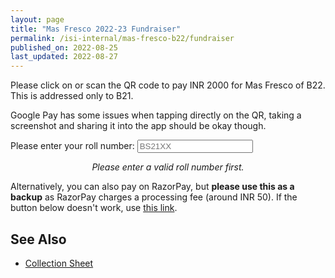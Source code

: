 ```yaml
---
layout: page
title: "Mas Fresco 2022-23 Fundraiser"
permalink: /isi-internal/mas-fresco-b22/fundraiser
published_on: 2022-08-25
last_updated: 2022-08-27
---
```


<script>
    let url = "upi://pay?pa=masfrescob22@upi&pn=Adityarup%20Laha&mc=0000&tn=For%20Mas%20Fresco%20B22%20%28$$$$%29&am=2000&cu=INR"
    let api_url = "http://api.qrserver.com/v1/create-qr-code/?data=$data$&&size=1000x1000&qzone=4"

    function update() {
        var roll_input = document.getElementById("roll");
        var roll = roll_input.value.trim();
        if (roll.length > 0) {
            roll_input.classList.add("nonempty")
        } else {
            roll_input.classList.remove("nonempty")
        }
        if (roll.length == 0 || !roll_input.checkValidity()) {
            document.getElementById("qr-div").style.display = 'none';
            document.getElementById("qr-div-invalid").style.display = 'block';
            return;
        }
        document.getElementById("qr-div").style.display = 'block';
        document.getElementById("qr-div-invalid").style.display = 'none';

        var my_url = url.replace("$$$$", roll);
        document.getElementById("link").href = my_url;
        document.getElementById("qr").src = api_url.replace("$data$", encodeURIComponent(my_url));
    }
</script>

Please click on or scan the QR code to pay INR 2000 for Mas Fresco of B22. This is addressed only to B21.

Google Pay has some issues when tapping directly on the QR, taking a screenshot and sharing it into the app should be okay though.

<label for="roll">Please enter your roll number:</label>
<input id="roll" pattern="BS21[\d]{2}" placeholder="BS21XX" oninput="update()"/>

<style>
input:invalid.nonempty#roll {
    background-color: #ffdddd;
}

input:valid.nonempty#roll {
    background-color: #ddffdd;
}
</style>

<div id="qr-div" style="text-align: center; display: none">
    <a id="link" href="#">
        <img id="qr" src="#" width="250em" alt="Pay using UPI." title="Pay using UPI." style="border-radius: 2em">
    </a>
</div>

<div id="qr-div-invalid" style="text-align: center">
    <i>Please enter a valid roll number first.</i>
</div>

Alternatively, you can also pay on RazorPay, but **please use this as a backup** as RazorPay charges a processing fee (around INR 50). If the button below doesn't work, use [this link](https://rzp.io/l/gJK9ZP82).

<form><script src="https://checkout.razorpay.com/v1/payment-button.js" data-payment_button_id="pl_K9pzPvZmZaiJbI" async> </script> </form>


## See Also

- [Collection Sheet](https://docs.google.com/spreadsheets/d/1FYWJ6aX_QXFoBAg2Tc46FBMbTwLHiz_mxHX55LN2PU4/edit?usp=sharing)